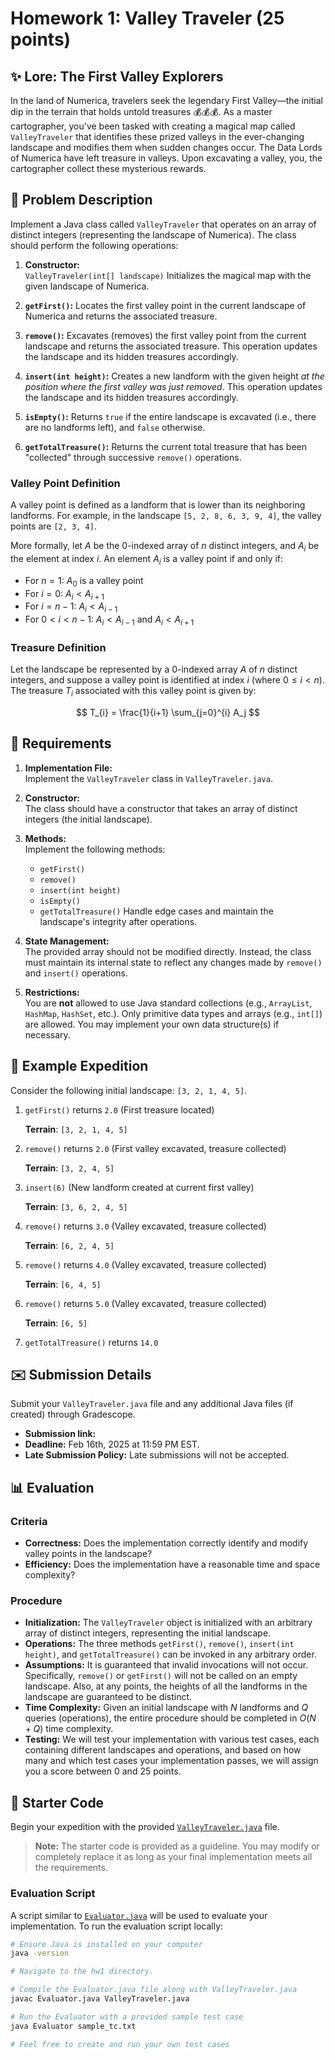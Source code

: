 # Homework 1: Valley Traveler (25 points)

## :sparkles: Lore: The First Valley Explorers

In the land of Numerica, travelers seek the legendary First Valley—the initial dip in the terrain that holds untold treasures :moneybag::moneybag::moneybag:. As a master cartographer, you've been tasked with creating a magical map called `ValleyTraveler` that identifies these prized valleys in the ever-changing landscape and modifies them when sudden changes occur. The Data Lords of Numerica have left treasure in valleys. Upon excavating a valley, you, the cartographer collect these mysterious rewards. 

## :scroll: Problem Description

Implement a Java class called `ValleyTraveler` that operates on an array of distinct integers (representing the landscape of Numerica). The class should perform the following operations:

1. **Constructor:**  
   `ValleyTraveler(int[] landscape)` Initializes the magical map with the given landscape of Numerica.

2. **`getFirst()`:**  Locates the first valley point in the current landscape of Numerica and returns the associated treasure.  

3. **`remove()`:**  Excavates (removes) the first valley point from the current landscape and returns the associated treasure. This operation updates the landscape and its hidden treasures accordingly. 

4. **`insert(int height)`:**  Creates a new landform with the given height *at the position where the first valley was just removed*. This operation updates the landscape and its hidden treasures accordingly.

5. **`isEmpty()`:**  Returns `true` if the entire landscape is excavated (i.e., there are no landforms left), and `false` otherwise.

6. **`getTotalTreasure()`:**  Returns the current total treasure that has been "collected" through successive `remove()` operations.

### Valley Point Definition

A valley point is defined as a landform that is lower than its neighboring landforms. For example, in the landscape `[5, 2, 8, 6, 3, 9, 4]`, the valley points are `[2, 3, 4]`.

More formally, let $A$ be the 0-indexed array of $n$ distinct integers, and $A_{i}$ be the element at index $i$. An element $A_{i}$ is a valley point if and only if:

- For $n = 1$: $A_{0}$ is a valley point  
- For $i = 0$: $A_{i} < A_{i+1}$  
- For $i = n-1$: $A_{i} < A_{i-1}$  
- For $0 < i < n-1$: $A_{i} < A_{i-1}$ and $A_{i} < A_{i+1}$

### Treasure Definition

Let the landscape be represented by a 0-indexed array $A$ of $n$ distinct integers, and suppose a valley point is identified at index $i$ (where $0 \leq i < n$). The treasure $T_{i}$ associated with this valley point is given by:

$$
T_{i} = \frac{1}{i+1} \sum_{j=0}^{i} A_j
$$

## :briefcase: Requirements

1. **Implementation File:**  
   Implement the `ValleyTraveler` class in `ValleyTraveler.java`.

2. **Constructor:**  
   The class should have a constructor that takes an array of distinct integers (the initial landscape).

3. **Methods:**  
   Implement the following methods:
   - `getFirst()`
   - `remove()`
   - `insert(int height)`
   - `isEmpty()`
   - `getTotalTreasure()`
   Handle edge cases and maintain the landscape's integrity after operations.

4. **State Management:**  
   The provided array should not be modified directly. Instead, the class must maintain its internal state to reflect any changes made by `remove()` and `insert()` operations.

5. **Restrictions:**  
   You are **not** allowed to use Java standard collections (e.g., `ArrayList`, `HashMap`, `HashSet`, etc.). Only primitive data types and arrays (e.g., `int[]`) are allowed. You may implement your own data structure(s) if necessary.

## :footprints: Example Expedition

Consider the following initial landscape: `[3, 2, 1, 4, 5]`.

1. `getFirst()` returns `2.0` (First treasure located)

   **Terrain**: `[3, 2, 1, 4, 5]`

2. `remove()` returns `2.0` (First valley excavated, treasure collected)

   **Terrain**: `[3, 2, 4, 5]`

3. `insert(6)` (New landform created at current first valley)

   **Terrain**: `[3, 6, 2, 4, 5]`

4. `remove()` returns `3.0` (Valley excavated, treasure collected)

   **Terrain**: `[6, 2, 4, 5]`

5. `remove()` returns `4.0` (Valley excavated, treasure collected)

   **Terrain**: `[6, 4, 5]`

6. `remove()` returns `5.0` (Valley excavated, treasure collected)

   **Terrain**: `[6, 5]`

7. `getTotalTreasure()` returns `14.0` 

## :envelope: Submission Details

Submit your `ValleyTraveler.java` file and any additional Java files (if created) through Gradescope.

- **Submission link:** 
- **Deadline:** Feb 16th, 2025 at 11:59 PM EST.
- **Late Submission Policy:** Late submissions will not be accepted.

## :bar_chart: Evaluation

### Criteria

- __Correctness:__ Does the implementation correctly identify and modify valley points in the landscape?
- __Efficiency:__ Does the implementation have a reasonable time and space complexity?

### Procedure

- __Initialization:__ The `ValleyTraveler` object is initialized with an arbitrary array of distinct integers, representing the initial landscape.
- __Operations:__ The three methods `getFirst()`, `remove()`, `insert(int height)`, and `getTotalTreasure()` can be invoked in any arbitrary order.
- __Assumptions:__ It is guaranteed that invalid invocations will not occur. Specifically, `remove()` or `getFirst()` will not be called on an empty landscape. Also, at any points, the heights of all the landforms in the landscape are guaranteed to be distinct.   
- __Time Complexity:__ Given an initial landscape with $N$ landforms and $Q$ queries (operations), the entire procedure should be completed in $O(N+Q)$ time complexity.
- __Testing:__ We will test your implementation with various test cases, each containing different landscapes and operations, and based on how many and which test cases your implementation passes, we will assign you a score between 0 and 25 points. 

## :rocket: Starter Code

Begin your expedition with the provided [`ValleyTraveler.java`](ValleyTraveler.java) file.

> **Note:** The starter code is provided as a guideline. You may modify or completely replace it as long as your final implementation meets all the requirements.

### Evaluation Script

A script similar to [`Evaluator.java`](Evaluator.java) will be used to evaluate your implementation. To run the evaluation script locally:

```bash
# Ensure Java is installed on your computer
java -version

# Navigate to the hw1 directory.

# Compile the Evaluator.java file along with ValleyTraveler.java
javac Evaluator.java ValleyTraveler.java

# Run the Evaluator with a provided sample test case
java Evaluator sample_tc.txt

# Feel free to create and run your own test cases
